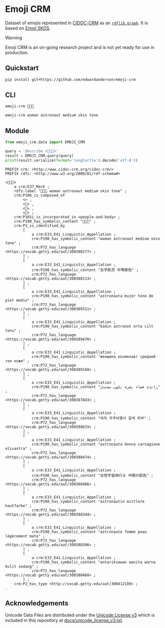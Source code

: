 # Emoji CRM

Dataset of emojis represented in [CIDOC-CRM](https://cidoc-crm.org/) as an [`rdflib.Graph`](https://rdflib.readthedocs.io/en/stable/apidocs/rdflib.html#rdflib.Graph). It is based on [Emoji SKOS](https://github.com/edwardanderson/emoji-skos).

> [!WARNING]
> Emoji CRM is an on-going research project and is not yet ready for use in production.

## Quickstart

```bash
pip install git+https://github.com/edwardanderson/emoji-crm
```

## CLI

```bash
emoji-crm 👩🏽‍🚀
```

```bash
emoji-crm woman astronaut medium skin tone
```

## Module

```python
from emoji_crm.data import EMOJI_CRM

query = 'describe <👩🏽‍🚀>'
result = EMOJI_CRM.query(query)
print(result.serialize(format='longturtle').decode('utf-8'))
```

```turtle
PREFIX crm: <http://www.cidoc-crm.org/cidoc-crm/>
PREFIX rdfs: <http://www.w3.org/2000/01/rdf-schema#>

<👩🏽‍🚀>
    a crm:E37_Mark ;
    rdfs:label "👩🏽‍🚀 woman astronaut medium skin tone" ;
    crm:P106_is_composed_of
        <‍> ,
        <🏽> ,
        <👩> ,
        <🚀> ;
    crm:P165i_is_incorporated_in <people-and-body> ;
    crm:P190_has_symbolic_content "👩🏽‍🚀" ;
    crm:P1_is_identified_by
        [
            a crm:E33_E41_Linguistic_Appellation ;
            crm:P190_has_symbolic_content "woman astronaut medium skin tone" ;
            crm:P72_has_language <https://vocab.getty.edu/aat/300388277> ;
        ] ,
        [
            a crm:E33_E41_Linguistic_Appellation ;
            crm:P190_has_symbolic_content "女宇航员 中等肤色" ;
            crm:P72_has_language <https://vocab.getty.edu/aat/300388113> ;
        ] ,
        [
            a crm:E33_E41_Linguistic_Appellation ;
            crm:P190_has_symbolic_content "astronauta mujer tono de piel medio" ;
            crm:P72_has_language <https://vocab.getty.edu/aat/300389311> ;
        ] ,
        [
            a crm:E33_E41_Linguistic_Appellation ;
            crm:P190_has_symbolic_content "kadın astronot orta cilt tonu" ;
            crm:P72_has_language <https://vocab.getty.edu/aat/300389470> ;
        ] ,
        [
            a crm:E33_E41_Linguistic_Appellation ;
            crm:P190_has_symbolic_content "женщина космонавт средний тон кожи" ;
            crm:P72_has_language <https://vocab.getty.edu/aat/300389168> ;
        ] ,
        [
            a crm:E33_E41_Linguistic_Appellation ;
            crm:P190_has_symbolic_content "رائدة فضاء بشرة بلون معتدل" ;
            crm:P72_has_language <https://vocab.getty.edu/aat/300387843> ;
        ] ,
        [
            a crm:E33_E41_Linguistic_Appellation ;
            crm:P190_has_symbolic_content "여자 우주비행사 갈색 피부" ;
            crm:P72_has_language <https://vocab.getty.edu/aat/300388633> ;
        ] ,
        [
            a crm:E33_E41_Linguistic_Appellation ;
            crm:P190_has_symbolic_content "astronauta donna carnagione olivastra" ;
            crm:P72_has_language <https://vocab.getty.edu/aat/300388474> ;
        ] ,
        [
            a crm:E33_E41_Linguistic_Appellation ;
            crm:P190_has_symbolic_content "女性宇宙飛行士 中間の肌色" ;
            crm:P72_has_language <https://vocab.getty.edu/aat/300388486> ;
        ] ,
        [
            a crm:E33_E41_Linguistic_Appellation ;
            crm:P190_has_symbolic_content "astronautin mittlere hautfarbe" ;
            crm:P72_has_language <https://vocab.getty.edu/aat/300388344> ;
        ] ,
        [
            a crm:E33_E41_Linguistic_Appellation ;
            crm:P190_has_symbolic_content "astronaute femme peau légèrement mate" ;
            crm:P72_has_language <https://vocab.getty.edu/aat/300388306> ;
        ] ,
        [
            a crm:E33_E41_Linguistic_Appellation ;
            crm:P190_has_symbolic_content "antariksawan wanita warna kulit sedang" ;
            crm:P72_has_language <https://vocab.getty.edu/aat/300388460> ;
        ] ;
    crm:P2_has_type <http://vocab.getty.edu/aat/300412189> ;
.
```

## Acknowledgements

Unicode Data Files are distributed under the [Unicode License v3](https://www.unicode.org/license.txt) which is included in this repository at [docs/unicode_license_v3.txt](docs/unicode_license_v3.txt).
